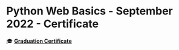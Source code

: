 # Python Web Basics - September 2022 - Certificate
🎓 <a href="https://user-images.githubusercontent.com/113101261/215336080-84ac1929-e94b-4cc1-bbcc-3d8423ba7068.jpeg">**Graduation Certificate**</a>

